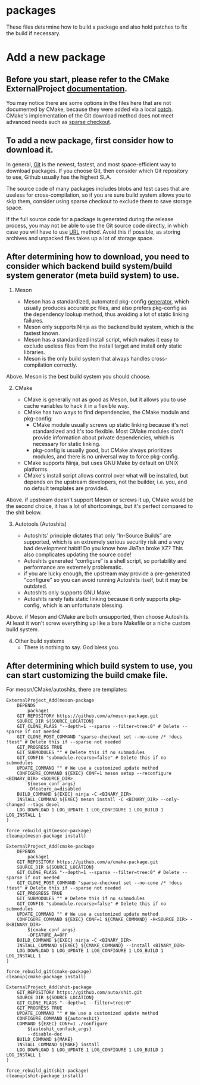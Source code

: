 # packages

These files determine how to build a package and also hold patches to fix the build if necessary.

# Add a new package

## Before you start, please refer to the CMake ExternalProject [documentation](https://cmake.org/cmake/help/latest/module/ExternalProject.html).
You may notice there are some options in the files here that are not documented by CMake, because they were added via a local [patch](/packages/cmake-0001-ExternalProject-changes.patch).
CMake's implementation of the Git download method does not meet advanced needs such as [sparse checkout](https://git-scm.com/docs/git-sparse-checkout).

## To add a new package, first consider how to download it.

In general, [Git](https://cmake.org/cmake/help/latest/module/ExternalProject.html#id6) is the newest, fastest, and most space-efficient way to download packages. If you choose Git, then consider which Git repository to use, Github usually has the highest SLA.

The source code of many packages includes blobs and test cases that are useless for cross-compilation, so if you are sure build system allows you to skip them, consider using sparse checkout to exclude them to save storage space.

If the full source code for a package is generated during the release process, you may not be able to use the Git source code directly, in which case you will have to use [URL](https://cmake.org/cmake/help/latest/module/ExternalProject.html#id5) method. Avoid this if possible, as storing archives and unpacked files takes up a lot of storage space.

## After determining how to download, you need to consider which backend build system/build system generator (meta build system) to use.

1. Meson

    - Meson has a standardized, automated pkg-config [generator](https://mesonbuild.com/Pkgconfig-module.html), which usually produces accurate pc files, and also prefers pkg-config as the dependency lookup method, thus avoiding a lot of static linking failures.
    - Meson only supports Ninja as the backend build system, which is the fastest known.
    - Meson has a standardized install script, which makes it easy to exclude useless files from the install target and install only static libraries.
    - Meson is the only build system that always handles cross-compilation correctly.

Above. Meson is the best build system you should choose.

2. CMake

    - CMake is generally not as good as Meson, but it allows you to use cache variables to hack it in a flexible way.
    - CMake has two ways to find dependencies, the CMake module and pkg-config:
        - CMake module usually screws up static linking because it's not standardized and it's too flexible. Most CMake modules don't provide information about private dependencies, which is necessary for static linking.
        - pkg-config is usually good, but CMake always prioritizes modules, and there is no universal way to force pkg-config.
    - CMake supports Ninja, but uses GNU Make by default on UNIX platforms.
    - CMake's install script allows control over what will be installed, but depends on the upstream developers, not the builder, i.e. you, and no default templates are provided.

Above. if upstream doesn't support Meson or screws it up, CMake would be the second choice, it has a lot of shortcomings, but it's perfect compared to the shit below.

3. Autotools (Autoshits)

    - Autoshits' principle dictates that only “In-Source Builds” are supported, which is an extremely serious security risk and a very bad development habit! Do you know how JiaTan broke XZ? This also complicates updating the source code!
    - Autoshits generated “configure” is a shell script, so portability and performance are extremely problematic.
    - if you are lucky enough, the upstream may provide a pre-generated "configure" so you can avoid running Autoshits itself, but it may be outdated.
    - Autoshits only supports GNU Make.
    - Autoshits rarely fails static linking because it only supports pkg-config, which is an unfortunate blessing.

Above. if Meson and CMake are both unsupported, then choose Autoshits. At least it won't screw everything up like a bare Makefile or a niche custom build system.

4. Other build systems
    - There is nothing to say. God bless you.



## After determining which build system to use, you can start customizing the build cmake file.
For meosn/CMake/autoshits, there are templates:

```
ExternalProject_Add(meson-package
    DEPENDS
        package1
    GIT_REPOSITORY https://github.com/a/meson-package.git
    SOURCE_DIR ${SOURCE_LOCATION}
    GIT_CLONE_FLAGS "--depth=1 --sparse --filter=tree:0" # Delete --sparse if not needed
    GIT_CLONE_POST_COMMAND "sparse-checkout set --no-cone /* !docs !test" # Delete this if --sparse not needed
    GIT_PROGRESS TRUE
    GIT_SUBMODULES "" # Delete this if no submodules
    GIT_CONFIG "submodule.recurse=false" # Delete this if no submodules
    UPDATE_COMMAND "" # We use a customized update method
    CONFIGURE_COMMAND ${EXEC} CONF=1 meson setup --reconfigure <BINARY_DIR> <SOURCE_DIR>
        ${meson_conf_args}
        -Dfeature_a=disabled
    BUILD_COMMAND ${EXEC} ninja -C <BINARY_DIR>
    INSTALL_COMMAND ${EXEC} meson install -C <BINARY_DIR> --only-changed --tags devel
    LOG_DOWNLOAD 1 LOG_UPDATE 1 LOG_CONFIGURE 1 LOG_BUILD 1 LOG_INSTALL 1
)

force_rebuild_git(meson-package)
cleanup(meson-package install)
```

```
ExternalProject_Add(cmake-package
    DEPENDS
        package1
    GIT_REPOSITORY https://github.com/a/cmake-package.git
    SOURCE_DIR ${SOURCE_LOCATION}
    GIT_CLONE_FLAGS "--depth=1 --sparse --filter=tree:0" # Delete --sparse if not needed
    GIT_CLONE_POST_COMMAND "sparse-checkout set --no-cone /* !docs !test" # Delete this if --sparse not needed
    GIT_PROGRESS TRUE
    GIT_SUBMODULES "" # Delete this if no submodules
    GIT_CONFIG "submodule.recurse=false" # Delete this if no submodules
    UPDATE_COMMAND "" # We use a customized update method
    CONFIGURE_COMMAND ${EXEC} CONF=1 ${CMAKE_COMMAND} -H<SOURCE_DIR> -B<BINARY_DIR>
        ${cmake_conf_args}
        -DFEATURE_A=OFF
    BUILD_COMMAND ${EXEC} ninja -C <BINARY_DIR>
    INSTALL_COMMAND ${EXEC} ${CMAKE_COMMAND} --install <BINARY_DIR>
    LOG_DOWNLOAD 1 LOG_UPDATE 1 LOG_CONFIGURE 1 LOG_BUILD 1 LOG_INSTALL 1
)

force_rebuild_git(cmake-package)
cleanup(cmake-package install)
```

```
ExternalProject_Add(shit-package
    GIT_REPOSITORY https://github.com/auto/shit.git
    SOURCE_DIR ${SOURCE_LOCATION}
    GIT_CLONE_FLAGS "--depth=1 --filter=tree:0"
    GIT_PROGRESS TRUE
    UPDATE_COMMAND "" # We use a customized update method
    CONFIGURE_COMMAND ${autoreshit}
    COMMAND ${EXEC} CONF=1 ./configure
        ${autoshit_confuck_args}
        --disable-doc
    BUILD_COMMAND ${MAKE}
    INSTALL_COMMAND ${MAKE} install
    LOG_DOWNLOAD 1 LOG_UPDATE 1 LOG_CONFIGURE 1 LOG_BUILD 1 LOG_INSTALL 1
)

force_rebuild_git(shit-package)
cleanup(shit-package install)
```
